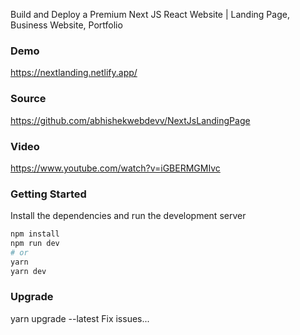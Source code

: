 Build and Deploy a Premium Next JS React Website | Landing Page, Business Website, Portfolio

### Demo
https://nextlanding.netlify.app/

### Source
https://github.com/abhishekwebdevv/NextJsLandingPage

### Video
https://www.youtube.com/watch?v=iGBERMGMIvc

### Getting Started

Install the dependencies and run the development server

```bash
npm install
npm run dev
# or
yarn
yarn dev
```

### Upgrade
yarn upgrade --latest
Fix issues...
